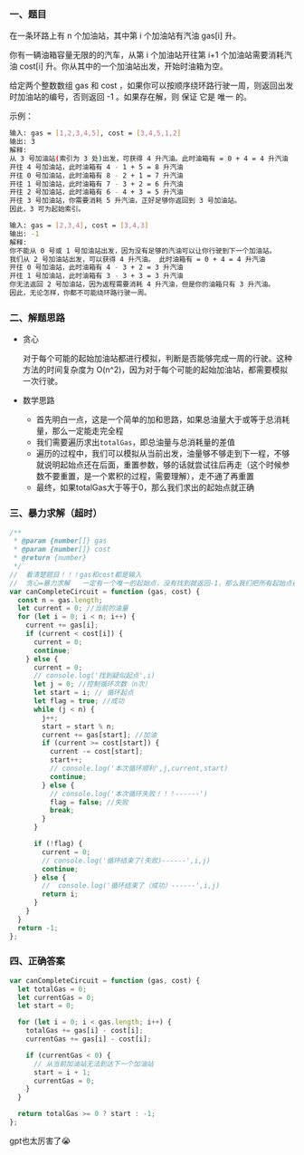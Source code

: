 ### 一、题目

在一条环路上有 n 个加油站，其中第 i 个加油站有汽油 gas[i] 升。

你有一辆油箱容量无限的的汽车，从第 i 个加油站开往第 i+1 个加油站需要消耗汽油 cost[i] 升。你从其中的一个加油站出发，开始时油箱为空。

给定两个整数数组 gas 和 cost ，如果你可以按顺序绕环路行驶一周，则返回出发时加油站的编号，否则返回 -1 。如果存在解，则 保证 它是 唯一 的。

示例：

```bash
输入: gas = [1,2,3,4,5], cost = [3,4,5,1,2]
输出: 3
解释:
从 3 号加油站(索引为 3 处)出发，可获得 4 升汽油。此时油箱有 = 0 + 4 = 4 升汽油
开往 4 号加油站，此时油箱有 4 - 1 + 5 = 8 升汽油
开往 0 号加油站，此时油箱有 8 - 2 + 1 = 7 升汽油
开往 1 号加油站，此时油箱有 7 - 3 + 2 = 6 升汽油
开往 2 号加油站，此时油箱有 6 - 4 + 3 = 5 升汽油
开往 3 号加油站，你需要消耗 5 升汽油，正好足够你返回到 3 号加油站。
因此，3 可为起始索引。

输入: gas = [2,3,4], cost = [3,4,3]
输出: -1
解释:
你不能从 0 号或 1 号加油站出发，因为没有足够的汽油可以让你行驶到下一个加油站。
我们从 2 号加油站出发，可以获得 4 升汽油。 此时油箱有 = 0 + 4 = 4 升汽油
开往 0 号加油站，此时油箱有 4 - 3 + 2 = 3 升汽油
开往 1 号加油站，此时油箱有 3 - 3 + 3 = 3 升汽油
你无法返回 2 号加油站，因为返程需要消耗 4 升汽油，但是你的油箱只有 3 升汽油。
因此，无论怎样，你都不可能绕环路行驶一周。
```

### 二、解题思路

- 贪心

  对于每个可能的起始加油站都进行模拟，判断是否能够完成一周的行驶。这种方法的时间复杂度为 O(n^2)，因为对于每个可能的起始加油站，都需要模拟一次行驶。

- 数学思路
  - 首先明白一点，这是一个简单的加和思路，如果总油量大于或等于总消耗量，那么一定能走完全程
  - 我们需要遍历求出`totalGas`，即总油量与总消耗量的差值
  - 遍历的过程中，我们可以模拟从当前出发，油量够不够走到下一程，不够就说明起始点还在后面，重置参数，够的话就尝试往后再走（这个时候参数不要重置，是一个累积的过程，需要理解），走不通了再重置
  - 最终，如果totalGas大于等于0，那么我们求出的起始点就正确

### 三、暴力求解（超时）

```js
/**
 * @param {number[]} gas
 * @param {number[]} cost
 * @return {number}
 */
//  看清楚题目！！！gas和cost都是输入
//  贪心=暴力求解   一定有一个唯一的起始点，没有找到就返回-1，那么我们把所有起始点都试一遍
var canCompleteCircuit = function (gas, cost) {
  const n = gas.length;
  let current = 0; //当前的油量
  for (let i = 0; i < n; i++) {
    current += gas[i];
    if (current < cost[i]) {
      current = 0;
      continue;
    } else {
      current = 0;
      // console.log('找到疑似起点',i)
      let j = 0; //控制循环次数（n次）
      let start = i; // 循环起点
      let flag = true; //成功
      while (j < n) {
        j++;
        start = start % n;
        current += gas[start]; //加油
        if (current >= cost[start]) {
          current -= cost[start];
          start++;
          // console.log('本次循环顺利',j,current,start)
          continue;
        } else {
          // console.log('本次循环失败！！！------')
          flag = false; //失败
          break;
        }
      }

      if (!flag) {
        current = 0;
        // console.log('循环结束了(失败)------',i,j)
        continue;
      } else {
        //  console.log('循环结束了（成功）------',i,j)
        return i;
      }
    }
  }
  return -1;
};
```

### 四、正确答案

```js
var canCompleteCircuit = function (gas, cost) {
  let totalGas = 0;
  let currentGas = 0;
  let start = 0;

  for (let i = 0; i < gas.length; i++) {
    totalGas += gas[i] - cost[i];
    currentGas += gas[i] - cost[i];

    if (currentGas < 0) {
      // 从当前加油站无法到达下一个加油站
      start = i + 1;
      currentGas = 0;
    }
  }

  return totalGas >= 0 ? start : -1;
};
```

gpt也太厉害了😭
